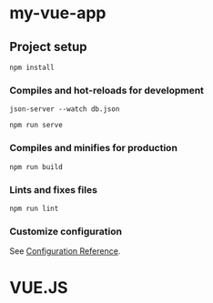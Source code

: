 # my-vue-app

## Project setup
```
npm install
```

### Compiles and hot-reloads for development
```
json-server --watch db.json

npm run serve
```

### Compiles and minifies for production
```
npm run build
```

### Lints and fixes files
```
npm run lint
```

### Customize configuration
See [Configuration Reference](https://cli.vuejs.org/config/).
# VUE.JS

